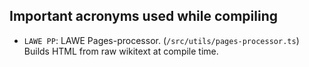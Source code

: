## Important acronyms used while compiling
- `LAWE PP`: LAWE Pages-processor. (`/src/utils/pages-processor.ts`) Builds HTML from raw wikitext at compile time.